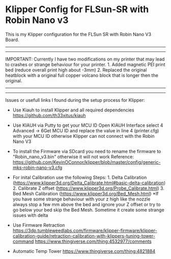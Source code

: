 # Klipper Config for FLSun-SR with Robin Nano v3


This is my Klipper configuration for the FLSun SR with Robin Nano V3 Board.

********************************************************************************************************************************
********************************************************************************************************************************
IMPORTANT: Currently I have two modifications on my printer that may lead to crashes or strange behaviour for your printer.
            1. Added magnetic PEI print bed (reduce overall print high about -3mm)
            2. Replaced the original heatblock with a original full copper volcano block that is longer then the original.
********************************************************************************************************************************            
********************************************************************************************************************************           
            
           
Issues or usefull links I found during the setup process for Klipper:

  * Use Kiauh to install Klipper and all required dependencies 
    https://github.com/th33xitus/kiauh
    
   * Use KIAUH via Putty to get your MCU ID Open KIAUH Interface select 4 Advanced -> 6Get MCU ID and replace the value in line 4 (printer.cfg) with your MCU ID otherwise Klipper can not connect with the Robin Nano V3
    
  * To install the Firmware via SDcard you need to rename the firmware to "Robin_nano_v3.bin" otherwise it will not work
    Reference: https://github.com/KevinOConnor/klipper/blob/master/config/generic-mks-robin-nano-v3.cfg
 
  * For inital Calibration use the following Steps: 
          1. Delta Calibration (https://www.klipper3d.org/Delta_Calibrate.html#basic-delta-calibration)
          2. Calibrate Z offset (https://www.klipper3d.org/Probe_Calibrate.html)
          3. Bed Mesh Calibration (https://www.klipper3d.org/Bed_Mesh.html) *If you have some strange behaviour with your z high like the nozzle always stop a few mm above the bed and ignore your Z offset or try to go below your bed skip the Bed Mesh. Sometime it create some strange issues with delta
          
   * Use Firmware Retraction
     https://3dp.tumbleweedlabs.com/firmware/klipper-firmware/klipper-calibration-guide/retraction-calibration-with-klippers-tuning-tower-command
     https://www.thingiverse.com/thing:4532977/comments
  
   * Automatic Temp Tower
     https://www.thingiverse.com/thing:4821884
            
